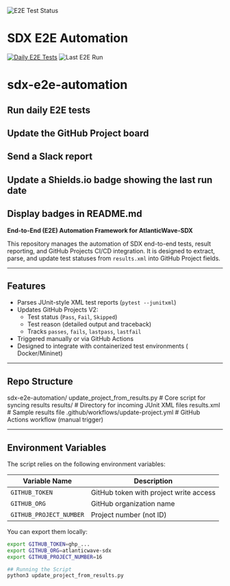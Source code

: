 ![E2E Test Status](https://github.com/atlanticwave-sdx/sdx-e2e-automation/actions/workflows/e2e-daily.yml/badge.svg)

# SDX E2E Automation

[![Daily E2E Tests](https://github.com/atlanticwave-sdx/sdx-e2e-automation/actions/workflows/e2e-daily.yml/badge.svg?branch=main)](https://github.com/atlanticwave-sdx/sdx-e2e-automation/actions/workflows/e2e-daily.yml)
![Last E2E Run](https://img.shields.io/endpoint?url=https://atlanticwave-sdx.github.io/sdx-e2e-automation/.github/badge/badge.json)


# sdx-e2e-automation

## Run daily E2E tests

## Update the GitHub Project board

## Send a Slack report

## Update a Shields.io badge showing the last run date

## Display badges in README.md


**End-to-End (E2E) Automation Framework for AtlanticWave-SDX**

This repository manages the automation of SDX end-to-end tests, result reporting, and GitHub Projects CI/CD integration. It is designed to extract, parse, and update test statuses from `results.xml` into GitHub Project fields.

---

## Features

- Parses JUnit-style XML test reports (`pytest --junitxml`)
- Updates GitHub Projects V2:
  - Test status (`Pass`, `Fail`, `Skipped`)
  - Test reason (detailed output and traceback)
  - Tracks `passes`, `fails`, `lastpass`, `lastfail`
- Triggered manually or via GitHub Actions
- Designed to integrate with containerized test environments 
( Docker/Mininet)

---

## Repo Structure

sdx-e2e-automation/
update_project_from_results.py   # Core script for syncing results 
results/  # Directory for incoming JUnit XML files 
 results.xml  # Sample results file 
.github/workflows/update-project.yml      # GitHub Actions workflow (manual trigger) 

---

## Environment Variables

The script relies on the following environment variables:

| Variable Name           | Description                          |
|------------------------|--------------------------------------|
| `GITHUB_TOKEN`         | GitHub token with project write access |
| `GITHUB_ORG`           | GitHub organization name              |
| `GITHUB_PROJECT_NUMBER`| Project number (not ID)               |

You can export them locally:

```bash
export GITHUB_TOKEN=ghp_...
export GITHUB_ORG=atlanticwave-sdx
export GITHUB_PROJECT_NUMBER=16

## Running the Script
python3 update_project_from_results.py

